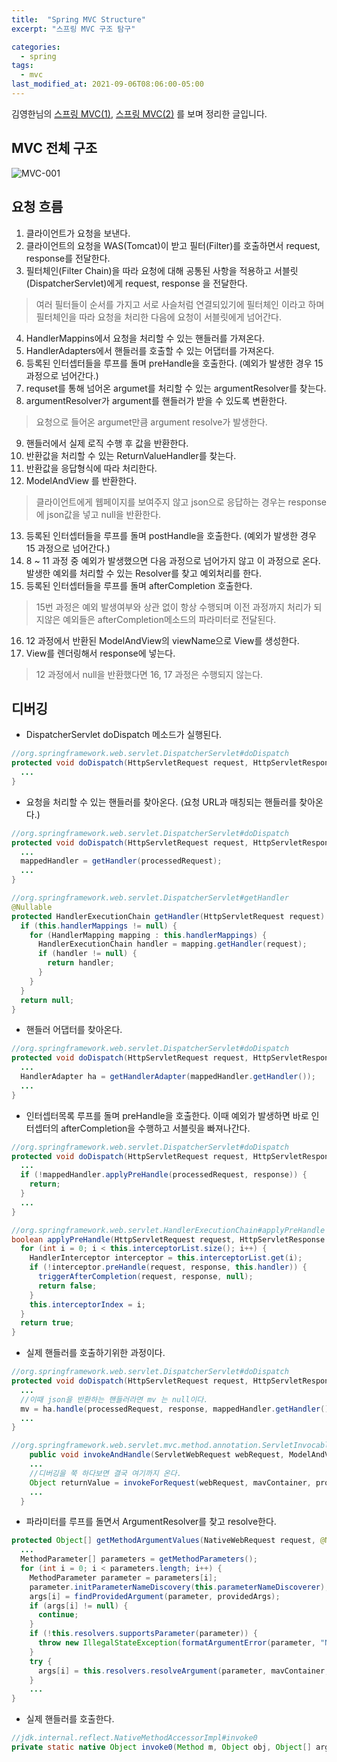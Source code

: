 ```yaml
---
title:  "Spring MVC Structure"
excerpt: "스프링 MVC 구조 탐구"

categories:
  - spring
tags:
  - mvc
last_modified_at: 2021-09-06T08:06:00-05:00
---
```

김영한님의 
[스프링 MVC(1)](https://www.inflearn.com/course/%EC%8A%A4%ED%94%84%EB%A7%81-mvc-1), 
[스프링 MVC(2)](https://www.inflearn.com/course/%EC%8A%A4%ED%94%84%EB%A7%81-mvc-2) 를 보며 정리한 글입니다.

## MVC 전체 구조
![MVC-001](https://user-images.githubusercontent.com/53700256/132339752-498c826b-27f9-48fa-be4f-15c168a8b084.png)

## 요청 흐름
1. 클라이언트가 요청을 보낸다.
2. 클라이언트의 요청을 WAS(Tomcat)이 받고 필터(Filter)를 호출하면서 request, response를 전달한다.
3. 필터체인(Filter Chain)을 따라 요청에 대해 공통된 사항을 적용하고 서블릿(DispatcherServlet)에게 request, response 을 전달한다. 
> 여러 필터들이 순서를 가지고 서로 사슬처럼 연결되있기에 필터체인 이라고 하며 필터체인을 따라 요청을 처리한 다음에 요청이 서블릿에게 넘어간다.
4. HandlerMappins에서 요청을 처리할 수 있는 핸들러를 가져온다.
5. HandlerAdapters에서 핸들러를 호출할 수 있는 어댑터를 가져온다.
6. 등록된 인터셉터들을 루프를 돌며 preHandle을 호출한다. (예외가 발생한 경우 15 과정으로 넘어간다.)
7. requset를 통해 넘어온 argumet를 처리할 수 있는 argumentResolver를 찾는다.
8. argumentResolver가 argument를 핸들러가 받을 수 있도록 변환한다.
> 요청으로 들어온 argumet만큼 argument resolve가 발생한다.
9. 핸들러에서 실제 로직 수행 후 값을 반환한다.
10. 반환값을 처리할 수 있는 ReturnValueHandler를 찾는다.
11. 반환값을 응답형식에 따라 처리한다.
12. ModelAndView 를 반환한다.
> 클라이언트에게 웹페이지를 보여주지 않고 json으로 응답하는 경우는 response에 json값을 넣고 null을 반환한다.
13. 등록된 인터셉터들을 루프를 돌며 postHandle을 호출한다. (예외가 발생한 경우 15 과정으로 넘어간다.)
14. 8 ~ 11 과정 중 예외가 발생했으면 다음 과정으로 넘어가지 않고 이 과정으로 온다. 발생한 예외를 처리할 수 있는 Resolver를 찾고 예외처리를 한다.
15. 등록된 인터셉터들을 루프를 돌며 afterCompletion 호출한다.
> 15번 과정은 예외 발생여부와 상관 없이 항상 수행되며 이전 과정까지 처리가 되지않은 예외들은 afterCompletion메소드의 파라미터로 전달된다.
16. 12 과정에서 반환된 ModelAndView의 viewName으로 View를 생성한다.
17. View를 렌더링해서 response에 넣는다.
> 12 과정에서 null을 반환했다면 16, 17 과정은 수행되지 않는다.

## 디버깅
- DispatcherServlet doDispatch 메소드가 실행된다.

```java
//org.springframework.web.servlet.DispatcherServlet#doDispatch
protected void doDispatch(HttpServletRequest request, HttpServletResponse response) throws Exception {
  ...
}
```

- 요청을 처리할 수 있는 핸들러를 찾아온다. (요청 URL과 매칭되는 핸들러를 찾아온다.)

```java
//org.springframework.web.servlet.DispatcherServlet#doDispatch
protected void doDispatch(HttpServletRequest request, HttpServletResponse response) throws Exception {
  ...
  mappedHandler = getHandler(processedRequest);
  ...
}

//org.springframework.web.servlet.DispatcherServlet#getHandler
@Nullable
protected HandlerExecutionChain getHandler(HttpServletRequest request) throws Exception {
  if (this.handlerMappings != null) {
    for (HandlerMapping mapping : this.handlerMappings) {
      HandlerExecutionChain handler = mapping.getHandler(request);
      if (handler != null) {
        return handler;
      }
    }
  }
  return null;
}
```

- 핸들러 어댑터를 찾아온다.

```java
//org.springframework.web.servlet.DispatcherServlet#doDispatch
protected void doDispatch(HttpServletRequest request, HttpServletResponse response) throws Exception {
  ...
  HandlerAdapter ha = getHandlerAdapter(mappedHandler.getHandler());
  ...
}
```

- 인터셉터목록 루프를 돌며 preHandle을 호출한다. 이때 예외가 발생하면 바로 인터셉터의 afterCompletion을 수행하고 서블릿을 빠져나간다.

```java
//org.springframework.web.servlet.DispatcherServlet#doDispatch
protected void doDispatch(HttpServletRequest request, HttpServletResponse response) throws Exception {
  ...
  if (!mappedHandler.applyPreHandle(processedRequest, response)) {
    return;
  }
  ...
}

//org.springframework.web.servlet.HandlerExecutionChain#applyPreHandle
boolean applyPreHandle(HttpServletRequest request, HttpServletResponse response) throws Exception {
  for (int i = 0; i < this.interceptorList.size(); i++) {
    HandlerInterceptor interceptor = this.interceptorList.get(i);
    if (!interceptor.preHandle(request, response, this.handler)) {
      triggerAfterCompletion(request, response, null);
      return false;
    }
    this.interceptorIndex = i;
  }
  return true;
}
```

- 실제 핸들러를 호출하기위한 과정이다.

```java
//org.springframework.web.servlet.DispatcherServlet#doDispatch
protected void doDispatch(HttpServletRequest request, HttpServletResponse response) throws Exception {
  ...
  //이때 json을 반환하는 핸들러라면 mv 는 null이다.
  mv = ha.handle(processedRequest, response, mappedHandler.getHandler());
  ...
}

//org.springframework.web.servlet.mvc.method.annotation.ServletInvocableHandlerMethod#invokeAndHandle
	public void invokeAndHandle(ServletWebRequest webRequest, ModelAndViewContainer mavContainer, Object... providedArgs) throws Exception {
	...
	//디버깅을 쭉 하다보면 결국 여기까지 온다.
	Object returnValue = invokeForRequest(webRequest, mavContainer, providedArgs);
	...
  }
```

- 파라미터를 루프를 돌면서 ArgumentResolver를 찾고 resolve한다.

```java
protected Object[] getMethodArgumentValues(NativeWebRequest request, @Nullable ModelAndViewContainer mavContainer, Object... providedArgs) throws Exception {
  ...
  MethodParameter[] parameters = getMethodParameters();
  for (int i = 0; i < parameters.length; i++) {
    MethodParameter parameter = parameters[i];
    parameter.initParameterNameDiscovery(this.parameterNameDiscoverer);
    args[i] = findProvidedArgument(parameter, providedArgs);
    if (args[i] != null) {
      continue;
    }
    if (!this.resolvers.supportsParameter(parameter)) {
      throw new IllegalStateException(formatArgumentError(parameter, "No suitable resolver"));
    }
    try {
      args[i] = this.resolvers.resolveArgument(parameter, mavContainer, request, this.dataBinderFactory);
    }
    ...
}
```

- 실제 핸들러를 호출한다. 

```java
//jdk.internal.reflect.NativeMethodAccessorImpl#invoke0
private static native Object invoke0(Method m, Object obj, Object[] args);
```
